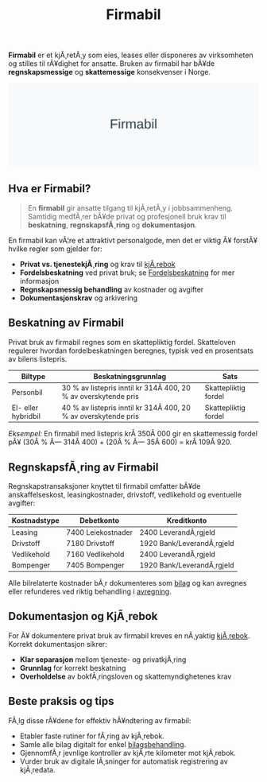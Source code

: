﻿---
title: "Firmabil"
meta_title: "Firmabil"
meta_description: '**Firmabil** er et kjÃ¸retÃ¸y som eies, leases eller disponeres av virksomheten og stilles til rÃ¥dighet for ansatte. Bruken av firmabil har bÃ¥de **regnskapsme...'
slug: firmabil
type: blog
layout: pages/single
---

**Firmabil** er et kjÃ¸retÃ¸y som eies, leases eller disponeres av virksomheten og stilles til rÃ¥dighet for ansatte. Bruken av firmabil har bÃ¥de **regnskapsmessige** og **skattemessige** konsekvenser i Norge.

![Firmabil Oversikt](firmabil-image.svg)

## Hva er Firmabil?

> En **firmabil** gir ansatte tilgang til kjÃ¸retÃ¸y i jobbsammenheng. Samtidig medfÃ¸rer bÃ¥de privat og profesjonell bruk krav til **beskatning**, **regnskapsfÃ¸ring** og **dokumentasjon**.

En firmabil kan vÃ¦re et attraktivt personalgode, men det er viktig Ã¥ forstÃ¥ hvilke regler som gjelder for:

* **Privat vs. tjenestekjÃ¸ring** og krav til [kjÃ¸rebok](/blogs/regnskap/hva-er-kjorebok "Hva er kjÃ¸rebok? Komplett Guide til KjÃ¸rebok for Bedrifter i Norge")
* **Fordelsbeskatning** ved privat bruk; se [Fordelsbeskatning](/blogs/regnskap/fordelsbeskatning "Fordelsbeskatning - Skattemessige regler for Naturalytelser og Personalfordeler") for mer informasjon
* **Regnskapsmessig behandling** av kostnader og avgifter
* **Dokumentasjonskrav** og arkivering

## Beskatning av Firmabil

Privat bruk av firmabil regnes som en skattepliktig fordel. Skatteloven regulerer hvordan fordelbeskatningen beregnes, typisk ved en prosentsats av bilens listepris.

| Biltype             | Beskatningsgrunnlag                                                | Sats                   |
|---------------------|--------------------------------------------------------------------|------------------------|
| Personbil           | 30 % av listepris inntil kr 314Â 400, 20 % av overskytende pris      | Skattepliktig fordel   |
| El- eller hybridbil | 40 % av listepris inntil kr 314Â 400, 20 % av overskytende pris      | Skattepliktig fordel   |

*Eksempel:* En firmabil med listepris krÂ 350Â 000 gir en skattemessig fordel pÃ¥ (30Â % Ã— 314Â 400) + (20Â % Ã— 35Â 600) = krÂ 109Â 920.

## RegnskapsfÃ¸ring av Firmabil

Regnskapstransaksjoner knyttet til firmabil omfatter bÃ¥de anskaffelseskost, leasingkostnader, drivstoff, vedlikehold og eventuelle avgifter:

| Kostnadstype   | Debetkonto          | Kreditkonto               |
|----------------|---------------------|---------------------------|
| Leasing        | 7400 Leiekostnader  | 2400 LeverandÃ¸rgjeld      |
| Drivstoff      | 7180 Drivstoff      | 1920 Bank/LeverandÃ¸rgjeld |
| Vedlikehold    | 7160 Vedlikehold    | 2400 LeverandÃ¸rgjeld      |
| Bompenger      | 7405 Bompenger      | 1920 Bank/LeverandÃ¸rgjeld |

Alle bilrelaterte kostnader bÃ¸r dokumenteres som [bilag](/blogs/regnskap/hva-er-bilag "Hva er Bilag i Regnskap? Komplett Guide til Regnskapsbilag og Dokumentasjon") og kan avregnes eller refunderes ved riktig behandling i [avregning](/blogs/regnskap/avregning "Avregning - Komplett Guide til Avregning i Regnskap").

## Dokumentasjon og KjÃ¸rebok

For Ã¥ dokumentere privat bruk av firmabil kreves en nÃ¸yaktig [kjÃ¸rebok](/blogs/regnskap/hva-er-kjorebok "Hva er kjÃ¸rebok? Komplett Guide til KjÃ¸rebok for Bedrifter i Norge"). Korrekt dokumentasjon sikrer:

* **Klar separasjon** mellom tjeneste- og privatkjÃ¸ring
* **Grunnlag** for korrekt beskatning
* **Overholdelse** av bokfÃ¸ringsloven og skattemyndighetenes krav

## Beste praksis og tips

FÃ¸lg disse rÃ¥dene for effektiv hÃ¥ndtering av firmabil:

* Etabler faste rutiner for fÃ¸ring av kjÃ¸rebok.
* Samle alle bilag digitalt for enkel [bilagsbehandling](/blogs/regnskap/hva-er-bilag "Hva er Bilag i Regnskap? Komplett Guide til Regnskapsbilag og Dokumentasjon").
* GjennomfÃ¸r jevnlige kontroller av kjÃ¸rte kilometer mot kjÃ¸rebok.
* Vurder bruk av digitale lÃ¸sninger for automatisk registrering av kjÃ¸redata.
